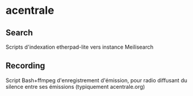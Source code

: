 # acentrale

## Search
Scripts d'indexation etherpad-lite vers instance Meilisearch

## Recording
Script Bash+ffmpeg d'enregistrement d'émission, pour radio diffusant du silence entre ses émissions (typiquement acentrale.org)

